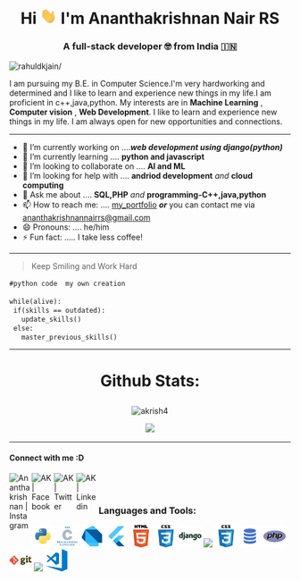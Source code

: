 
<h1 align="center"> Hi <img src="https://raw.githubusercontent.com/ABSphreak/ABSphreak/master/gifs/Hi.gif" width="30px"> I'm Ananthakrishnan Nair RS</h1>
<h3 align="center">A   full-stack developer 🤓 from India 🇮🇳</h3>
<p align="left"> <img src=https://komarev.com/ghpvc/?username=akrish4 alt=rahuldkjain/> </p>


 I am pursuing my B.E. in Computer Science.I'm very hardworking and determined and I like to learn and experience new things in my life.I am proficient in c++,java,python. My interests are in **Machine Learning** , **Computer vision** , **Web Development**. I like to learn and experience new things in my life. I am always open for new opportunities and connections. 
***


- 🔭 I’m currently working on ....***web development using django(python)***
- 🌱 I’m currently learning .... **python and javascript**
- 👯 I’m looking to collaborate on .... **AI and ML**
- 🤔 I’m looking for help with .... **andriod development** *and* **cloud computing**
- 💬 Ask me about .... **SQL,PHP** *and* **programming-C++,java,python**
- 📫 How to reach me: .... [my_portfolio](https://akrish4.github.io/online-portfolio/ "online_portfolio") ***or*** you can contact me via ananthakrishnannairrs@gmail.com 
- 😄 Pronouns: .... he/him
- ⚡ Fun fact: ..... I take less coffee!

---

>Keep Smiling and Work Hard

 
    #python code  my own creation
    
    while(alive):
     if(skills == outdated):
       update_skills()
     else:
       master_previous_skills() 
     
  ---  

<h1><p align="center" > Github Stats: </p></h1>
<p align="center"> <img src=https://github-readme-stats.vercel.app/api?username=akrish4&show_icons=true&theme=dark&layout=compact alt=akrish4 /> </p>
<p align="center"><img src=https://github-readme-stats.vercel.app/api/top-langs/?username=akrish4&theme=dark&layout=compact /> </p>


 
 

 ---
 
  #### Connect with me :D
 
<a href="https://instagram.com/akrish369">
    <img align="left" alt="Ananthakrishnan | Instagram" width="40px" src="https://image.flaticon.com/icons/svg/2111/2111463.svg" />
  </a>

<a href="https://facebook.com/Ananthakrishnan">
    <img align="left" alt="AK | Facebook" width="40px" src="https://image.flaticon.com/icons/svg/174/174848.svg" />
  </a>
<a href="https://twitter.com/">
    <img align="left" alt="AK | Twitter" width="40px" src="https://image.flaticon.com/icons/svg/174/174876.svg" />
  </a>
 <a href="https://in.linkedin.com/in/Ananthakrishnan-Nair-RS">
    <img align="left" alt="AK | Linkedin" width="40px" src="https://image.flaticon.com/icons/svg/174/174857.svg" />
  </a>

<br>

<br>


  
### Languages and Tools:

<code><img height="40" src="https://raw.githubusercontent.com/github/explore/80688e429a7d4ef2fca1e82350fe8e3517d3494d/topics/python/python.png"></code>
<code><img height="40" src="https://raw.githubusercontent.com/github/explore/80688e429a7d4ef2fca1e82350fe8e3517d3494d/topics/c/c.png"></code>
<code><img height="40" src="https://raw.githubusercontent.com/github/explore/80688e429a7d4ef2fca1e82350fe8e3517d3494d/topics/dart/dart.png"></code>
<code><img height="40" src="https://raw.githubusercontent.com/github/explore/80688e429a7d4ef2fca1e82350fe8e3517d3494d/topics/flutter/flutter.png"></code>
<code><img height="40" src="https://raw.githubusercontent.com/github/explore/80688e429a7d4ef2fca1e82350fe8e3517d3494d/topics/html/html.png"></code>
<code><img height="40" src="https://raw.githubusercontent.com/github/explore/80688e429a7d4ef2fca1e82350fe8e3517d3494d/topics/css/css.png"></code>
<code><img height="40" src="https://raw.githubusercontent.com/github/explore/80688e429a7d4ef2fca1e82350fe8e3517d3494d/topics/django/django.png"></code>
<code><img height="40" src="https://raw.githubusercontent.com/github/explore/80688e429a7d4ef2fca1e82350fe8e3517d3494d/topics/c/c++.png"></code>
<code><img height="40" src="https://raw.githubusercontent.com/github/explore/80688e429a7d4ef2fca1e82350fe8e3517d3494d/topics/css/css.png"></code>
<code><img height="40" src="https://raw.githubusercontent.com/github/explore/80688e429a7d4ef2fca1e82350fe8e3517d3494d/topics/sql/sql.png"></code>
<code><img height="40" src="https://raw.githubusercontent.com/github/explore/80688e429a7d4ef2fca1e82350fe8e3517d3494d/topics/php/php.png"></code>
<code><img height="40" src="https://raw.githubusercontent.com/github/explore/80688e429a7d4ef2fca1e82350fe8e3517d3494d/topics/git/git.png"></code>
<code><img height="40" src="https://raw.githubusercontent.com/github/explore/80688e429a7d4ef2fca1e82350fe8e3517d3494d/topics/git/github.png"></code>
<code><img height="40" src="https://raw.githubusercontent.com/github/explore/80688e429a7d4ef2fca1e82350fe8e3517d3494d/topics/visual-studio-code/visual-studio-code.png"></code>







